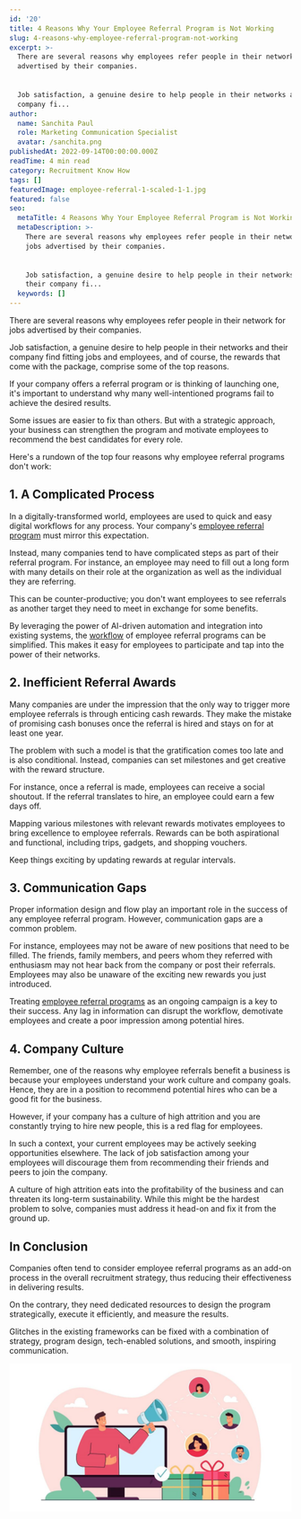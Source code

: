 ```yaml
---
id: '20'
title: 4 Reasons Why Your Employee Referral Program is Not Working
slug: 4-reasons-why-employee-referral-program-not-working
excerpt: >-
  There are several reasons why employees refer people in their network for jobs
  advertised by their companies.


  Job satisfaction, a genuine desire to help people in their networks and their
  company fi...
author:
  name: Sanchita Paul
  role: Marketing Communication Specialist
  avatar: /sanchita.png
publishedAt: 2022-09-14T00:00:00.000Z
readTime: 4 min read
category: Recruitment Know How
tags: []
featuredImage: employee-referral-1-scaled-1-1.jpg
featured: false
seo:
  metaTitle: 4 Reasons Why Your Employee Referral Program is Not Working
  metaDescription: >-
    There are several reasons why employees refer people in their network for
    jobs advertised by their companies.


    Job satisfaction, a genuine desire to help people in their networks and
    their company fi...
  keywords: []
---
```


There are several reasons why employees refer people in their network for jobs advertised by their companies.

Job satisfaction, a genuine desire to help people in their networks and their company find fitting jobs and employees, and of course, the rewards that come with the package, comprise some of the top reasons.

<!--more-->

If your company offers a referral program or is thinking of launching one, it's important to understand why many well-intentioned programs fail to achieve the desired results.

Some issues are easier to fix than others. But with a strategic approach, your business can strengthen the program and motivate employees to recommend the best candidates for every role.

Here's a rundown of the top four reasons why employee referral programs don't work:

## **1\. A Complicated Process** 

In a digitally-transformed world, employees are used to quick and easy digital workflows for any process. Your company's [employee referral program](https://www.thetalentpool.ai/blogs/4-tips-fuel-existing-referral-program) must mirror this expectation.

Instead, many companies tend to have complicated steps as part of their referral program. For instance, an employee may need to fill out a long form with many details on their role at the organization as well as the individual they are referring.

This can be counter-productive; you don't want employees to see referrals as another target they need to meet in exchange for some benefits.

By leveraging the power of AI-driven automation and integration into existing systems, the [workflow](https://www.thetalentpool.ai/end-to-end-recruitment-process-lifecycle) of employee referral programs can be simplified. This makes it easy for employees to participate and tap into the power of their networks.

## **2\. Inefficient Referral Awards** 

Many companies are under the impression that the only way to trigger more employee referrals is through enticing cash rewards. They make the mistake of promising cash bonuses once the referral is hired and stays on for at least one year.

The problem with such a model is that the gratification comes too late and is also conditional. Instead, companies can set milestones and get creative with the reward structure.

For instance, once a referral is made, employees can receive a social shoutout. If the referral translates to hire, an employee could earn a few days off.

Mapping various milestones with relevant rewards motivates employees to bring excellence to employee referrals. Rewards can be both aspirational and functional, including trips, gadgets, and shopping vouchers.

Keep things exciting by updating rewards at regular intervals. 

## **3\. Communication Gaps**

Proper information design and flow play an important role in the success of any employee referral program. However, communication gaps are a common problem.

For instance, employees may not be aware of new positions that need to be filled. The friends, family members, and peers whom they referred with enthusiasm may not hear back from the company or post their referrals. Employees may also be unaware of the exciting new rewards you just introduced.

Treating [employee referral programs](https://www.thetalentpool.ai/blogs/boost-your-recruitment-efforts-with-employee-referral-program) as an ongoing campaign is a key to their success. Any lag in information can disrupt the workflow, demotivate employees and create a poor impression among potential hires.

## **4\. Company Culture** 

Remember, one of the reasons why employee referrals benefit a business is because your employees understand your work culture and company goals. Hence, they are in a position to recommend potential hires who can be a good fit for the business.

However, if your company has a culture of high attrition and you are constantly trying to hire new people, this is a red flag for employees.

In such a context, your current employees may be actively seeking opportunities elsewhere. The lack of job satisfaction among your employees will discourage them from recommending their friends and peers to join the company. 

A culture of high attrition eats into the profitability of the business and can threaten its long-term sustainability. While this might be the hardest problem to solve, companies must address it head-on and fix it from the ground up. 

## **In Conclusion**

Companies often tend to consider employee referral programs as an add-on process in the overall recruitment strategy, thus reducing their effectiveness in delivering results.

On the contrary, they need dedicated resources to design the program strategically, execute it efficiently, and measure the results.

Glitches in the existing frameworks can be fixed with a combination of strategy, program design, tech-enabled solutions, and smooth, inspiring communication.

![employee-referral](images/employee-referral-1-scaled-1-1-1024x536.jpg)
